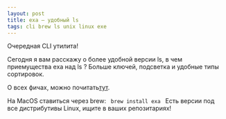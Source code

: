 ```yaml
---
layout: post
title: exa – удобный ls
tags: cli brew ls unix linux exe
---
```

Очередная CLI утилита! 

Сегодня я вам расскажу о более удобной версии ls, в чем приемущества exa над ls ? Больше ключей, подсветка и удобные типы сортировок. 

О всех фичах, можно почитать[тут](https://the.exa.website/features).

На MacOS ставиться через brew:
<code>
 brew install exa
</code>
Есть версии под все дистрибутивы Linux, ищите в ваших репозитариях!

